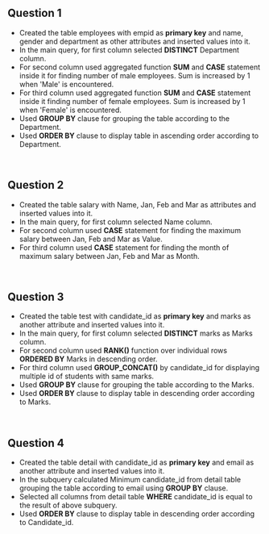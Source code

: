 ## Question 1
- Created the table employees with empid as **primary key** and name, gender and department as other attributes and inserted values into it.
- In the main query, for first column selected **DISTINCT** Department column.
- For second column used aggregated function **SUM** and **CASE** statement inside it for finding number of male employees. Sum is increased by 1 when 'Male' is encountered.
- For third column used aggregated function **SUM** and **CASE** statement inside it finding number of female employees. Sum is increased by 1 when 'Female' is encountered.
- Used **GROUP BY** clause for grouping the table according to the Department.
- Used **ORDER BY** clause to display table in ascending order according to Department.

<br/>

## Question 2
- Created the table salary with Name, Jan, Feb and Mar as attributes and inserted values into it.
- In the main query, for first column selected Name column.
- For second column used **CASE** statement for finding the maximum salary between Jan, Feb and Mar as Value.
- For third column used **CASE** statement for finding the month of maximum salary between Jan, Feb and Mar as Month.

<br/>

## Question 3
- Created the table test with candidate_id as **primary key** and marks as another attribute and inserted values into it.
- In the main query, for first column selected **DISTINCT** marks as Marks column.
- For second column used **RANK()** function over individual rows **ORDERED BY** Marks in descending order.
- For third column used **GROUP_CONCAT()** by candidate_id for displaying multiple id of students with same marks.
- Used **GROUP BY** clause for grouping the table according to the Marks.
- Used **ORDER BY** clause to display table in descending order according to Marks.

<br/>

## Question 4
- Created the table detail with candidate_id as **primary key** and email as another attribute and inserted values into it.
- In the subquery calculated Minimum candidate_id from detail table grouping the table according to email using **GROUP BY** clause.
- Selected all columns from detail table **WHERE** candidate_id is equal to the result of above subquery.
- Used **ORDER BY** clause to display table in descending order according to Candidate_id.
